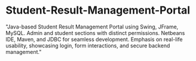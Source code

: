 # Student-Result-Management-Portal
 "Java-based Student Result Management Portal using Swing, JFrame, MySQL. Admin and student sections with distinct permissions. Netbeans IDE, Maven, and JDBC for seamless development. Emphasis on real-life usability, showcasing login, form interactions, and secure backend management."
